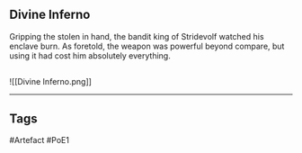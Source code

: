 ## Divine Inferno
Gripping the stolen  in hand,
the bandit king of Stridevolf watched his enclave burn.
As foretold, the weapon was powerful beyond compare,
but using it had cost him absolutely everything.
##
![[Divine Inferno.png]]

---
## Tags
#Artefact
#PoE1